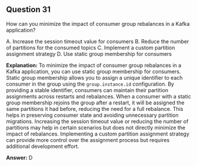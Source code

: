 ## Question 31

How can you minimize the impact of consumer group rebalances in a Kafka application?

A. Increase the session timeout value for consumers
B. Reduce the number of partitions for the consumed topics
C. Implement a custom partition assignment strategy
D. Use static group membership for consumers

**Explanation:**
To minimize the impact of consumer group rebalances in a Kafka application, you can use static group membership for consumers. Static group membership allows you to assign a unique identifier to each consumer in the group using the `group.instance.id` configuration. By providing a stable identifier, consumers can maintain their partition assignments across restarts and rebalances. When a consumer with a static group membership rejoins the group after a restart, it will be assigned the same partitions it had before, reducing the need for a full rebalance. This helps in preserving consumer state and avoiding unnecessary partition migrations. Increasing the session timeout value or reducing the number of partitions may help in certain scenarios but does not directly minimize the impact of rebalances. Implementing a custom partition assignment strategy can provide more control over the assignment process but requires additional development effort.

**Answer:** D